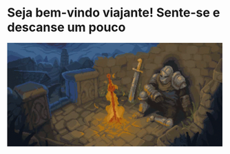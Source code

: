 # Seja bem-vindo viajante! Sente-se e descanse um pouco

<img src="https://github.com/ViniGusmao-png/ViniGusmao-png/blob/main/dark-souls-bonfire.gif?raw=true" alt="Bonfire" width="500"/>



